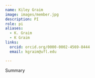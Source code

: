 ```yaml
---
name: Kiley Graim
image: images/member.jpg
description: PI
role: pi
aliases:
  - K. Graim
  - K Graim
links:
  orcid: orcid.org/0000-0002-4569-8444
  email: kgraim@ufl.edu

---
```

Summary
